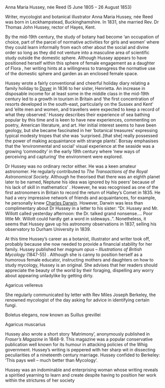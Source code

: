 Anna Maria Hussey, née Reed (5 June 1805 – 26 August 1853)

Writer, mycologist and botanical illustrator Anna Maria Hussey, née Reed was born in Leckhampstead, Buckinghamshire. In 1831, she married Rev. Dr Thomas John Hussey, rector of Hayes, Kent. 

By the mid-19th century, the study of botany had become ‘an occupation of choice, part of the parcel of normative activities for girls and women’  where they could learn informally from each other about the social and divine order so long as they did not venture into a masculine area of scientific study outside the domestic sphere.  Although Hussey appears to have positioned herself within this sphere of female engagement as a daughter of Flora , her writing hints at a willingness to transgress the normative use of the domestic sphere and garden as an enclosed female space.

Hussey wrote a fairly conventional and cheerful holiday diary relating a family holiday to [Dover](/19c/19c-dover) in 1836 to her sister, Henrietta.  An increase in disposable income for at least some in the middle class in the mid-19th century led to a growth in tourism in Britain and ‘the first concentration of resorts developed in the south-east, particularly on the Sussex and Kent’   and ‘elite men and women, and travellers were expected to keep a record of what they observed.’  Hussey describes their experience of sea bathing popular by this time  and is keen to have new experiences, commenting on poetry, American literature, and art. Her initial interest seems to have been geology, but she became fascinated in her ‘botanical treasures’ expressing typical modesty tropes that she was ‘surprised..[that she] really possessed the power of making acquaintance with strange plants’.  Borsay emphasises that the ‘environmental and social’ visual experience at the seaside was a growing ‘commodity’ in the early 19th century where ‘new ways of perceiving and capturing’ the environment were explored.  

	
Dr Hussey was no ordinary rector either. He was a keen amateur astronomer. He regularly contributed to _The Transactions of the Royal Astronomical Society._  Although he theorised that there was an eighth planet later to be named, Neptune  his idea was ignored by his peers’ because of his lack of skill in mathematics’ . However, he was recognised as one of the first astronomers in Britain to record the return of Halley’s Comet in 1835.  He had a very impressive network of friends and acquaintances, for example, he personally knew [Charles Darwin](/19c/19c-darwin-biography). However, Darwin was less than complimentary about Dr Hussey in a letter to his sister: “Dr. Hussey and Mr. Willott called yesterday afternoon: the Dr. talked grand nonsense…. Poor little Mr. Willott could hardly get a word in sideways..”.    Nonetheless, it seems that Hussey gave up his astronomy observations in 1837, selling his observatory to Durham University in 1839.  

At this time Hussey’s career as a botanist, illustrator and writer took off, probably because she now needed to provide a financial stability for her family.  Hussey published her _magnum opus_ – _Illustrations of British Mycology_  (1847-55) . Although she is canny to position herself as a humorous female educator, instructing mothers and daughters on how to study mycology, Hussey is an original. She advises that her readers should appreciate the beauty of the world by their foraging, dispelling any worry about appearing unladylike by getting dirty. 

Agaricus vellereus 
	
She regularly communicated by letter with Rev Miles Joseph Berkeley, the renowned mycologist of the day   asking for advice in identifying certain fungi.

Boletus elegans, now known as Suillus grevillei 

Agaricus muscarius 

Hussey also wrote a short story ‘Matrimony’, anonymously published  in _Fraser’s Magazine_ in 1848-9.   This magazine was a popular conservative publication well known for its humour in attacking policies of the Whig government.  Hussey’s writing is peppered with her sharp wit in dissecting peculiarities of a nineteenth century marriage. Hussey confided to Berkeley: ‘This pays well – much better than Mycology’.  

Hussey was an indominable and enterprising woman whose writing reveals a spiritied yearning to learn and create despite having to position her work within the strictures of her society

